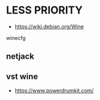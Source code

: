 # LESS PRIORITY

- https://wiki.debian.org/Wine

winecfg

netjack
-

vst wine
-

- https://www.powerdrumkit.com/
